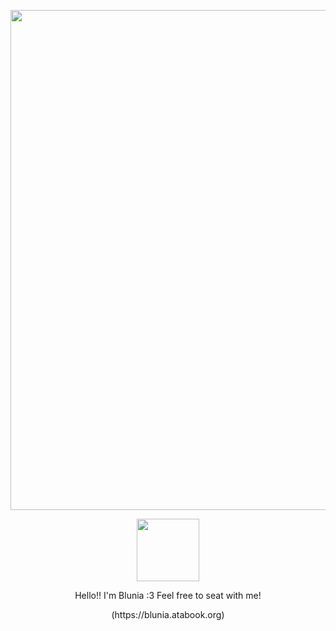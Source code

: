 <p align="center">
 <img width="800" src="https://files.catbox.moe/oljwfm.png">
</p>



 <p align="center">
 <img width="100" src="https://files.catbox.moe/cfecq9.png">
 </p>

 <p align="center">
Hello!! I'm Blunia :3 Feel free to seat with me!
</p>

 <p align="center">
 (https://blunia.atabook.org) 
